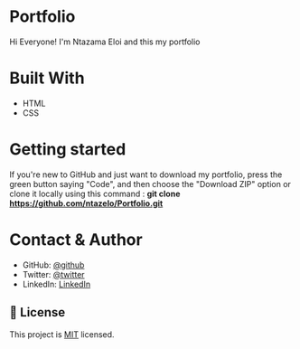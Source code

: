 # Portfolio

Hi Everyone! I'm Ntazama Eloi and this my portfolio

# Built With

- HTML
- CSS

# Getting started

If you're new to GitHub and just want to download my portfolio, press the green button saying "Code", and then choose the "Download ZIP" option or clone it locally using this command : **git clone https://github.com/ntazelo/Portfolio.git**


# Contact & Author

- GitHub: [@github](https://github.com/ntazelo)
- Twitter: [@twitter](https://twitter.com/NtazamaE)
- LinkedIn: [LinkedIn](https://www.linkedin.com/in/eloi-ntazama-a14219214/)

## 📝 License

This project is [MIT](https://github.com/ntazelo/Portfolio/blob/main/LICENSE) licensed.

 
